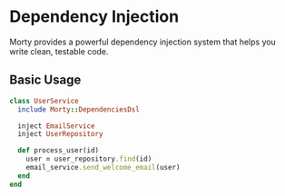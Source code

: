 # Dependency Injection

Morty provides a powerful dependency injection system
that helps you write clean, testable code.

## Basic Usage

```ruby
class UserService
  include Morty::DependenciesDsl

  inject EmailService
  inject UserRepository

  def process_user(id)
    user = user_repository.find(id)
    email_service.send_welcome_email(user)
  end
end

```
